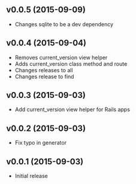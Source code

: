 ## v0.0.5 (2015-09-09)

* Changes sqlite to be a dev dependency

## v0.0.4 (2015-09-04)

* Removes current_version view helper
* Adds current_version class method and route
* Changes releases to all
* Changes release to find

## v0.0.3 (2015-09-03)

* Add current_version view helper for Rails apps

## v0.0.2 (2015-09-03)

* Fix typo in generator

## v0.0.1 (2015-09-03)

* Initial release
